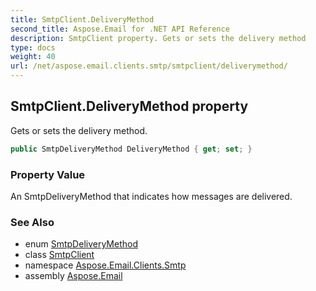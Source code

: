 ```yaml
---
title: SmtpClient.DeliveryMethod
second_title: Aspose.Email for .NET API Reference
description: SmtpClient property. Gets or sets the delivery method
type: docs
weight: 40
url: /net/aspose.email.clients.smtp/smtpclient/deliverymethod/
---
```

## SmtpClient.DeliveryMethod property

Gets or sets the delivery method.

```csharp
public SmtpDeliveryMethod DeliveryMethod { get; set; }
```

### Property Value

An SmtpDeliveryMethod that indicates how messages are delivered.

### See Also

* enum [SmtpDeliveryMethod](../../smtpdeliverymethod/)
* class [SmtpClient](../)
* namespace [Aspose.Email.Clients.Smtp](../../smtpclient/)
* assembly [Aspose.Email](../../../)


